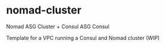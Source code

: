 # nomad-cluster
Nomad ASG Cluster + Consul ASG Consul


Template for a VPC running a Consul and Nomad cluster  (WIP)

